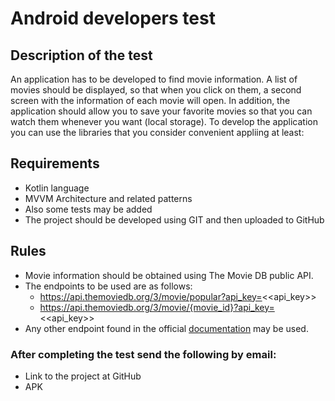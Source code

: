 # Android developers test

## Description of the test

An application has to be developed to find movie information.
A list of movies should be displayed, so that when you click on them, a second screen with the information of each movie will open. In addition, the application should allow you to save your favorite movies so that you can watch them whenever you want (local storage).
To develop the application you can use the libraries that you consider convenient appliing at least:

## Requirements

- Kotlin language
- MVVM Architecture and related patterns
- Also some tests may be added
- The project should be developed using GIT and then uploaded to GitHub

## Rules

- Movie information should be obtained using The Movie DB public API.
- The endpoints to be used are as follows:
  - https://api.themoviedb.org/3/movie/popular?api_key=<<api_key>>
  - https://api.themoviedb.org/3/movie/{movie_id}?api_key=<<api_key>>
- Any other endpoint found in the official [documentation](https://developers.themoviedb.org/3/movies/get-popular-moviesapi_key) may be used.

### After completing the test send the following by email:

- Link to the project at GitHub
- APK
